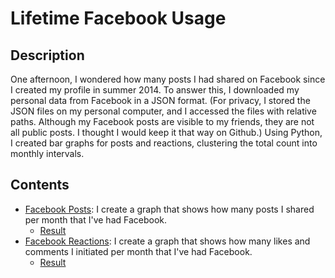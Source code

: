 # Lifetime Facebook Usage
## Description
One afternoon, I wondered how many posts I had shared on Facebook since I created my profile in summer 2014. To answer this, I downloaded my personal data from Facebook in a JSON format. (For privacy, I stored the JSON files on my personal computer, and I accessed the files with relative paths. Although my Facebook posts are visible to my friends, they are not all public posts. I thought I would keep it that way on Github.) Using Python, I created bar graphs for posts and reactions, clustering the total count into monthly intervals. 


## Contents
* [Facebook Posts](facebook_posts.py): I create a graph that shows how many posts I shared per month that I've had Facebook.
  * [Result](posts_freq_graph.png) 
* [Facebook Reactions](facebook_reactions.py):  I create a graph that shows how many likes and comments I initiated per month that I've had Facebook.
  * [Result](reactions_freq_graph.png) 
